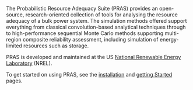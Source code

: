 The Probabilistic Resource Adequacy Suite (PRAS) provides an open-source,
research-oriented collection of tools for analysing the resource adequacy of a
bulk power system. The simulation methods offered support everything from
classical convolution-based analytical techniques through to high-performance
sequential Monte Carlo methods supporting multi-region composite reliability
assessment, including simulation of energy-limited resources such as storage.

PRAS is developed and maintained at the US
[National Renewable Energy Laboratory](https://www.nrel.gov/) (NREL).

To get started on using PRAS, see the [installation](./installation.md) and [getting Started](./getting-started.md) pages.


